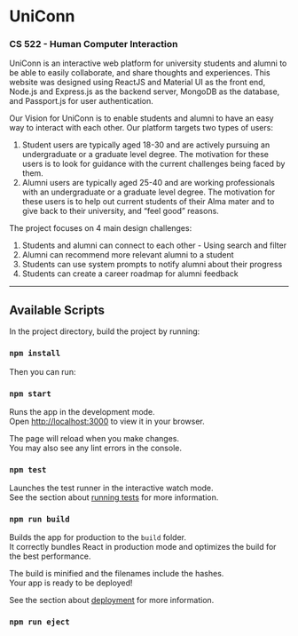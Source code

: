 # UniConn

### CS 522 - Human Computer Interaction
UniConn is an interactive web platform for university students and alumni to be able to easily collaborate, and share thoughts and experiences. This website was designed using ReactJS and Material UI as the front end, Node.js and Express.js as the backend server, MongoDB as the database, and Passport.js for user authentication.

Our Vision for UniConn is to enable students and alumni to have an easy way to interact with each other. Our platform targets two types of users:<br>
1. Student users are typically aged 18-30 and are actively pursuing an undergraduate or a graduate level degree. The motivation for these users is to look for guidance with the current challenges being faced by them. </br>
2. Alumni users are typically aged 25-40 and are working professionals with an undergraduate or a graduate level degree. The motivation for these users is to help out
current students of their Alma mater and to give back to their university, and “feel good” reasons.

The project focuses on 4 main design challenges:</br>
1. Students and alumni can connect to each other - Using search and filter</br>
2. Alumni can recommend more relevant alumni to a student</br>
3. Students can use system prompts to notify alumni about their progress</br>
4. Students can create a career roadmap for alumni feedback</br>

----------------------------------------------------------------------------------------------------------------------------------------------------------------------

## Available Scripts

In the project directory, build the project by running:

### `npm install`

Then you can run:

### `npm start`

Runs the app in the development mode.\
Open [http://localhost:3000](http://localhost:3000) to view it in your browser.

The page will reload when you make changes.\
You may also see any lint errors in the console.

### `npm test`

Launches the test runner in the interactive watch mode.\
See the section about [running tests](https://facebook.github.io/create-react-app/docs/running-tests) for more information.

### `npm run build`

Builds the app for production to the `build` folder.\
It correctly bundles React in production mode and optimizes the build for the best performance.

The build is minified and the filenames include the hashes.\
Your app is ready to be deployed!

See the section about [deployment](https://facebook.github.io/create-react-app/docs/deployment) for more information.

### `npm run eject`


